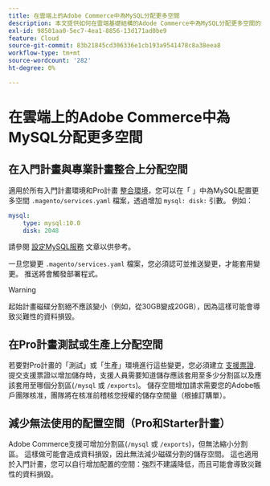 ```yaml
---
title: 在雲端上的Adobe Commerce中為MySQL分配更多空間
description: 本文提供如何在雲端基礎結構的Adode Commerce中為MySQL分配更多空間的指示。
exl-id: 98501aa0-5ec7-4ea1-8856-13d171ad0be9
feature: Cloud
source-git-commit: 83b21845cd306336e1cb193a9541478c8a38eea8
workflow-type: tm+mt
source-wordcount: '282'
ht-degree: 0%

---
```


# 在雲端上的Adobe Commerce中為MySQL分配更多空間


## 在入門計畫與專業計畫整合上分配空間

適用於所有入門計畫環境和Pro計畫 [整合環境](/help/announcements/adobe-commerce-announcements/integration-environment-enhancement-request-pro-and-starter.md)，您可以在「 」中為MySQL配置更多空間 `.magento/services.yaml` 檔案，透過增加 `mysql: disk:` 引數。 例如：

```yaml
mysql:
    type: mysql:10.0
    disk: 2048
```

請參閱 [設定MySQL服務](https://devdocs.magento.com/guides/v2.3/cloud/project/project-conf-files_services-mysql.html) 文章以供參考。

一旦您變更 `.magento/services.yaml` 檔案，您必須認可並推送變更，才能套用變更。 推送將會觸發部署程式。

>[!WARNING]
>
>起始計畫磁碟分割絕不應該變小（例如，從30GB變成20GB），因為這樣可能會導致災難性的資料損毀。

## 在Pro計畫測試或生產上分配空間

若要對Pro計畫的「測試」或「生產」環境進行這些變更，您必須建立 [支援票證](/help/help-center-guide/help-center/magento-help-center-user-guide.md#merchant-not-displayed). 提交支援票證以增加儲存時，支援人員需要知道儲存應該套用至多少分割區以及應該套用至哪個分割區(`/mysql` 或 `/exports`)。 儲存空間增加請求需要您的Adobe帳戶團隊核准，團隊將在核准前稽核您授權的儲存空間量（根據訂購單）。

## 減少無法使用的配置空間（Pro和Starter計畫）

Adobe Commerce支援可增加分割區(`/mysql` 或 `/exports`)，但無法縮小分割區。 這樣做可能會造成資料損毀，因此無法減少磁碟分割的儲存空間。
這也適用於入門計畫，您可以自行增加配置的空間：強烈不建議降低，而且可能會導致災難性的資料損毀。
